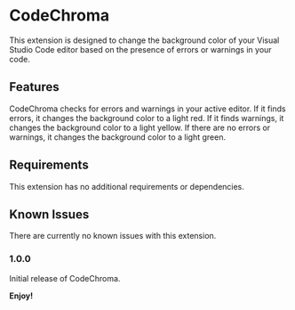 # CodeChroma

This extension is designed to change the background color of your Visual Studio Code editor based on the presence of errors or warnings in your code.

## Features

CodeChroma checks for errors and warnings in your active editor. If it finds errors, it changes the background color to a light red. If it finds warnings, it changes the background color to a light yellow. If there are no errors or warnings, it changes the background color to a light green.

## Requirements

This extension has no additional requirements or dependencies.

## Known Issues

There are currently no known issues with this extension.

### 1.0.0

Initial release of CodeChroma.

**Enjoy!**